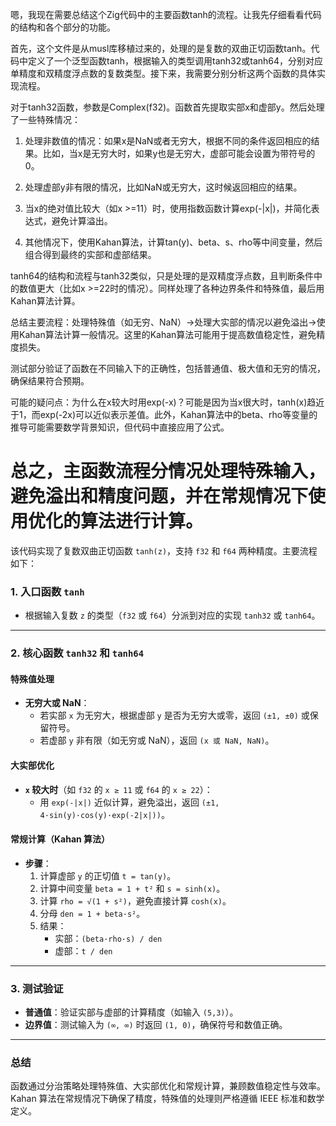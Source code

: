 嗯，我现在需要总结这个Zig代码中的主要函数tanh的流程。让我先仔细看看代码的结构和各个部分的功能。

首先，这个文件是从musl库移植过来的，处理的是复数的双曲正切函数tanh。代码中定义了一个泛型函数tanh，根据输入的类型调用tanh32或tanh64，分别对应单精度和双精度浮点数的复数类型。接下来，我需要分别分析这两个函数的具体实现流程。

对于tanh32函数，参数是Complex(f32)。函数首先提取实部x和虚部y。然后处理了一些特殊情况：

1. 处理非数值的情况：如果x是NaN或者无穷大，根据不同的条件返回相应的结果。比如，当x是无穷大时，如果y也是无穷大，虚部可能会设置为带符号的0。

2. 处理虚部y非有限的情况，比如NaN或无穷大，这时候返回相应的结果。

3. 当x的绝对值比较大（如x >=11）时，使用指数函数计算exp(-|x|)，并简化表达式，避免计算溢出。

4. 其他情况下，使用Kahan算法，计算tan(y)、beta、s、rho等中间变量，然后组合得到最终的实部和虚部结果。

tanh64的结构和流程与tanh32类似，只是处理的是双精度浮点数，且判断条件中的数值更大（比如x >=22时的情况）。同样处理了各种边界条件和特殊值，最后用Kahan算法计算。

总结主要流程：处理特殊值（如无穷、NaN）→处理大实部的情况以避免溢出→使用Kahan算法计算一般情况。这里的Kahan算法可能用于提高数值稳定性，避免精度损失。

测试部分验证了函数在不同输入下的正确性，包括普通值、极大值和无穷的情况，确保结果符合预期。

可能的疑问点：为什么在x较大时用exp(-x)？可能是因为当x很大时，tanh(x)趋近于1，而exp(-2x)可以近似表示差值。此外，Kahan算法中的beta、rho等变量的推导可能需要数学背景知识，但代码中直接应用了公式。

总之，主函数流程分情况处理特殊输入，避免溢出和精度问题，并在常规情况下使用优化的算法进行计算。
================================================
该代码实现了复数双曲正切函数 `tanh(z)`，支持 `f32` 和 `f64` 两种精度。主要流程如下：

### **1. 入口函数 `tanh`**
- 根据输入复数 `z` 的类型（`f32` 或 `f64`）分派到对应的实现 `tanh32` 或 `tanh64`。

---

### **2. 核心函数 `tanh32` 和 `tanh64`**
#### **特殊值处理**
- **无穷大或 NaN**：
  - 若实部 `x` 为无穷大，根据虚部 `y` 是否为无穷大或零，返回 `(±1, ±0)` 或保留符号。
  - 若虚部 `y` 非有限（如无穷或 NaN），返回 `(x 或 NaN, NaN)`。

#### **大实部优化**
- **`x` 较大时**（如 `f32` 的 `x ≥ 11` 或 `f64` 的 `x ≥ 22`）：
  - 用 `exp(-|x|)` 近似计算，避免溢出，返回 `(±1, 4·sin(y)·cos(y)·exp(-2|x|))`。

#### **常规计算（Kahan 算法）**
- **步骤**：
  1. 计算虚部 `y` 的正切值 `t = tan(y)`。
  2. 计算中间变量 `beta = 1 + t²` 和 `s = sinh(x)`。
  3. 计算 `rho = √(1 + s²)`，避免直接计算 `cosh(x)`。
  4. 分母 `den = 1 + beta·s²`。
  5. 结果：
     - 实部：`(beta·rho·s) / den`
     - 虚部：`t / den`

---

### **3. 测试验证**
- **普通值**：验证实部与虚部的计算精度（如输入 `(5,3)`）。
- **边界值**：测试输入为 `(∞, ∞)` 时返回 `(1, 0)`，确保符号和数值正确。

---

### **总结**
函数通过分治策略处理特殊值、大实部优化和常规计算，兼顾数值稳定性与效率。Kahan 算法在常规情况下确保了精度，特殊值的处理则严格遵循 IEEE 标准和数学定义。